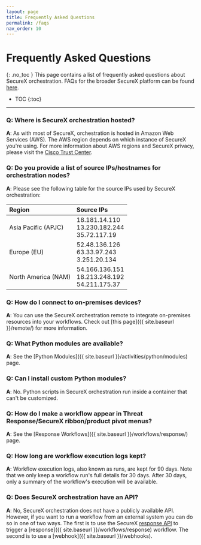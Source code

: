 ```yaml
---
layout: page
title: Frequently Asked Questions
permalink: /faqs
nav_order: 10
---
```


# Frequently Asked Questions
{: .no_toc }
This page contains a list of frequently asked questions about SecureX orchestration. FAQs for the broader SecureX platform can be found [here](http://cs.co/SecureX_faq).

- TOC
{:toc}

---

### Q: Where is SecureX orchestration hosted?
**A**: As with most of SecureX, orchestration is hosted in Amazon Web Services (AWS). The AWS region depends on which instance of SecureX you're using. For more information about AWS regions and SecureX privacy, please visit the [Cisco Trust Center](https://trustportal.cisco.com#/1592946938366835).

### Q: Do you provide a list of source IPs/hostnames for orchestration nodes?
**A**: Please see the following table for the source IPs used by SecureX orchestration:

| Region | Source IPs |
|:-------|:-----------|
| Asia Pacific (APJC) | 18.181.14.110<br />13.230.182.244<br />35.72.117.19 |
| Europe (EU) | 52.48.136.126<br />63.33.97.243<br />3.251.20.134 |
| North America (NAM) | 54.166.136.151<br />18.213.248.192<br />54.211.175.37 |

### Q: How do I connect to on-premises devices?
**A**: You can use the SecureX orchestration remote to integrate on-premises resources into your workflows. Check out [this page]({{ site.baseurl }}/remote/) for more information.

### Q: What Python modules are available?
**A**: See the [Python Modules]({{ site.baseurl }}/activities/python/modules) page.

### Q: Can I install custom Python modules?
**A**: No. Python scripts in SecureX orchestration run inside a container that can't be customized.

### Q: How do I make a workflow appear in Threat Response/SecureX ribbon/product pivot menus?
**A**: See the [Response Workflows]({{ site.baseurl }}/workflows/response/) page.

### Q: How long are workflow execution logs kept?
**A**: Workflow execution logs, also known as runs, are kept for 90 days. Note that we only keep a workflow run's full details for 30 days. After 30 days, only a summary of the workflow's execution will be available.

### Q: Does SecureX orchestration have an API?
**A**: No, SecureX orchestration does not have a publicly available API. However, if you want to run a workflow from an external system you can do so in one of two ways. The first is to use the SecureX [response API](https://visibility.amp.cisco.com/iroh/iroh-response/) to trigger a [response]({{ site.baseurl }}/workflows/response) workflow. The second is to use a [webhook]({{ site.baseurl }}/webhooks).
